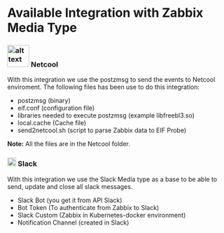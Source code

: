 # Available Integration with Zabbix Media Type

### <img src="https://www.orb-data.com/wp-content/uploads/2019/01/netcool.png" alt="alt text" width="50" height="50">  Netcool

With this integration we use the postzmsg to send the events to Netcool enviroment. The following files has been use to do this integration:

- postzmsg (binary)
- eif.conf (configuration file)
- libraries needed to execute postzmsg (example libfreebl3.so)
- local.cache (Cache file)
- send2netcool.sh (script to parse Zabbix data to EIF Probe)

**Note:** All the files are in the Netcool folder.

### <img src="https://user-images.githubusercontent.com/4998725/51313627-50fc6400-1a4e-11e9-8cbe-7c40cc0bfe67.jpg" alt="alt text" width="20" height="20">  Slack

With this integration we use the Slack Media type as a base to be able to send, update and close all slack messages.

- Slack Bot (you get it from API Slack)
- Bot Token (To authenticate from Zabbix to Slack)
- Slack Custom (Zabbix in Kubernetes-docker environment)
- Notification Channel (created in Slack)
